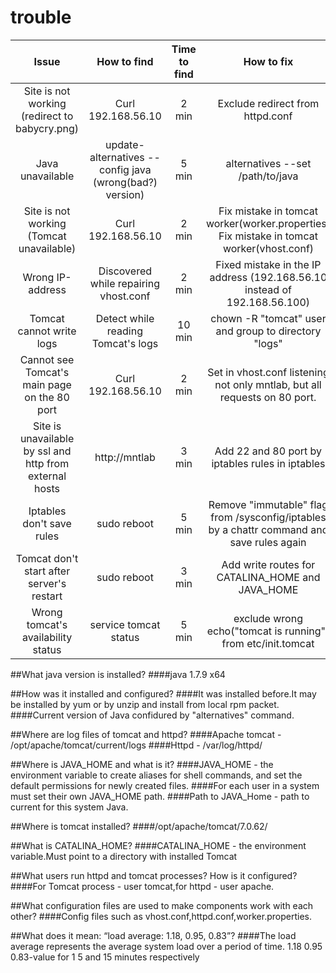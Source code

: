 # trouble
|                              Issue                             |                       How to find                       | Time to find |                                         How to fix                                         | Time to fix |
|:--------------------------------------------------------------:|:-------------------------------------------------------:|:------------:|:------------------------------------------------------------------------------------------:|:-----------:|
|          Site is not working (redirect to babycry.png)         |                    Curl 192.168.56.10                   |     2 min    |                              Exclude redirect from httpd.conf                              |    3 min    |
|                        Java unavailable                        | update-alternatives --config java (wrong(bad?) version) |     5 min    |                              alternatives --set /path/to/java                              |    3 min    |
|            Site is not working (Tomcat unavailable)            |                    Curl 192.168.56.10                   |     2 min    |  Fix mistake in tomcat worker(worker.properties) Fix mistake in tomcat worker(vhost.conf)  |    10 min   |
|                        Wrong IP-address                        |        Discovered while repairing     vhost.conf        |     2 min    |          Fixed mistake in the IP address (192.168.56.10 instead of 192.168.56.100)         |    1 min    |
|                    Tomcat cannot write logs                    |           Detect while reading  Tomcat's logs           |    10 min    |                    chown -R "tomcat" user and group to directory "logs"                    |    3 min    |
|          Cannot see Tomcat's main page on the 80 port          |                    Curl 192.168.56.10                   |     2 min    |          Set in vhost.conf listening not only mntlab, but all requests on 80 port.         |    3 min    |
| Site is unavailable by ssl and http        from external hosts |                      http://mntlab                      |     3 min    |                      Add 22 and 80 port by iptables rules in iptables                      |    5 min    |
|                    Iptables don't save rules                   |                       sudo reboot                       |     5 min    | Remove "immutable" flag from /sysconfig/iptables  by a chattr command and save rules again |    7 min    |
|           Tomcat don't start after  server's restart           |                       sudo reboot                       |     3 min    |                      Add write routes for CATALINA_HOME and JAVA_HOME                      |    5 min    |
|               Wrong tomcat's availability status               |                  service tomcat status                  |     5 min    |                exclude wrong echo("tomcat is running") from etc/init.tomcat                |    3 min    |

##What java version is installed?
####java 1.7.9 x64

##How was it installed and configured?
####It was installed before.It may be installed by yum or by unzip and install from local rpm packet.
####Current version of Java confidured by "alternatives" command.

##Where are log files of tomcat and httpd?
####Apache tomcat - /opt/apache/tomcat/current/logs
####Httpd - /var/log/httpd/

##Where is JAVA_HOME and what is it?
####JAVA_HOME - the environment variable to create aliases for shell commands, and set the default permissions for newly created files.
####For each user in a system must set their own JAVA_HOME path.
####Path to JAVA_Home - path to current for this system Java.

##Where is tomcat installed?
####/opt/apache/tomcat/7.0.62/

##What is CATALINA_HOME?
####CATALINA_HOME - the environment variable.Must point to a directory with installed Tomcat

##What users run httpd and tomcat processes? How is it configured?
####For Tomcat process - user tomcat,for httpd - user apache.

##What configuration files are used to make components work with each other?
####Config files such as vhost.conf,httpd.conf,worker.properties.

##What does it mean: “load average: 1.18, 0.95, 0.83”?
####The load average represents the average system load over a period of time. 1.18 0.95 0.83-value for 1 5 and 15 minutes respectively
